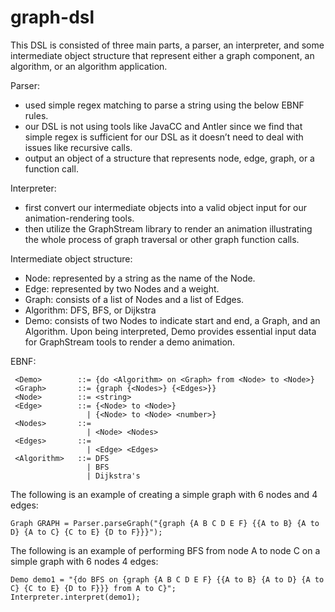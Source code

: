 # graph-dsl

This DSL is consisted of three main parts, a parser, an interpreter, and some intermediate object structure that represent either a graph component, an algorithm, or an algorithm application.

Parser: 
- used simple regex matching to parse a string using the below EBNF rules.
- our DSL is not using tools like JavaCC and Antler since we find that simple regex is sufficient for our DSL as it doesn’t need to deal with issues like recursive calls.
- output an object of a structure that represents node, edge, graph, or a function call.


Interpreter:
- first convert our intermediate objects into a valid object input for our animation-rendering tools.
- then utilize the GraphStream library to render an animation illustrating the whole process of graph traversal or other graph function calls.


Intermediate object structure:
- Node:  represented by a string as the name of the Node.
- Edge:  represented by two Nodes and a weight.
- Graph: consists of a list of Nodes and a list of Edges.
- Algorithm: DFS, BFS, or Dijkstra
- Demo: consists of two Nodes to indicate start and end, a Graph, and an Algorithm. Upon being interpreted, Demo provides essential input data for GraphStream tools to render a demo animation.


EBNF:

     <Demo>        ::= {do <Algorithm> on <Graph> from <Node> to <Node>}
     <Graph>       ::= {graph {<Nodes>} {<Edges>}}
     <Node>        ::= <string>
     <Edge>        ::= {<Node> to <Node>}
                     | {<Node> to <Node> <number>}
     <Nodes>       ::=
                     | <Node> <Nodes>
     <Edges>       ::=
                     | <Edge> <Edges>
     <Algorithm>   ::= DFS
                     | BFS
                     | Dijkstra's


The following is an example of creating a simple graph with 6 nodes and 4 edges:
```
Graph GRAPH = Parser.parseGraph("{graph {A B C D E F} {{A to B} {A to D} {A to C} {C to E} {D to F}}}");

```
The following is an example of performing BFS from node A to node C on a simple graph with 6 nodes 4 edges:
```
Demo demo1 = "{do BFS on {graph {A B C D E F} {{A to B} {A to D} {A to C} {C to E} {D to F}}} from A to C}";
Interpreter.interpret(demo1);
```


